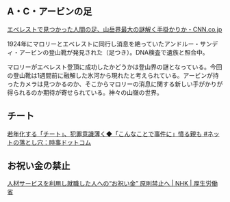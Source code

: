 ## A・C・アービンの足

[エベレストで見つかった人間の足、山岳界最大の謎解く手掛かりか - CNN.co.jp](https://www.cnn.co.jp/fringe/35224881.html)

1924年にマロリーとエベレストに同行し消息を絶っていたアンドルー・サンディ・アービンの登山靴が発見された（足つき）。DNA検査で遺族と照合中。

マロリーがエベレスト登頂に成功したかどうかは登山界の謎となっている。今回の登山靴は1週間前に融解した氷河から現れたと考えられている。アービンが持ったカメラは見つかるのか、そこからマロリーの消息に関する新しい手がかりが得られるのか期待が寄せられている。神々の山嶺の世界。

## チート

[若年化する「チート」、犯罪意識薄く◆「こんなことで事件に」憤る親も #ネットの落とし穴：時事ドットコム](https://www.jiji.com/jc/v8?id=202410cheat-team)

## お祝い金の禁止

[人材サービスを利用し就職した人への“お祝い金” 原則禁止へ | NHK | 厚生労働省](https://www3.nhk.or.jp/news/html/20241012/k10014607521000.html)

